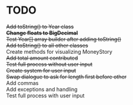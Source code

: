 # TODO
~~Add toString() to Year class~~  
~~**Change floats to BigDecimal**~~  
~~Test Year[] array builder after adding toString()~~  
~~Add toString() to all other classes~~  
Create methods for visualizing MoneyStory  
~~Add total amount contributed~~  
~~Test full process without user input~~  
~~Create system for user input~~  
~~Swap dialogue to ask for length first before other~~  
Add commas  
Add exceptions and handling  
Test full process with user input  
